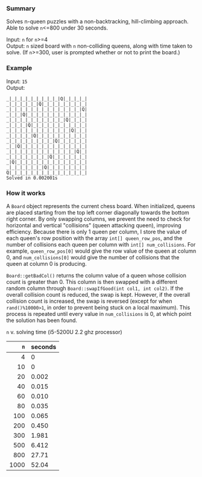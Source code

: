 ### Summary

Solves n-queen puzzles with a non-backtracking, hill-climbing approach. Able to solve `n`<=800 under 30 seconds.

Input: `n` for `n`>=4  
Output: `n` sized board with `n` non-colliding queens, along with time taken to solve. (If `n`>=300, user is prompted whether or not to print the board.)

### Example

Input: `15`    
Output:
```
_|_|_|_|_|_|_|_|_|_|Q|_|_|_|_|
_|_|_|_|_|_|Q|_|_|_|_|_|_|_|_|
_|_|_|_|_|_|_|_|_|_|_|_|_|_|Q|
_|_|_|Q|_|_|_|_|_|_|_|_|_|_|_|
_|_|_|_|_|_|_|_|_|_|_|Q|_|_|_|
_|_|_|_|Q|_|_|_|_|_|_|_|_|_|_|
_|_|_|_|_|_|_|_|_|_|_|_|Q|_|_|
_|_|_|_|_|Q|_|_|_|_|_|_|_|_|_|
_|_|_|_|_|_|_|_|_|Q|_|_|_|_|_|
_|_|Q|_|_|_|_|_|_|_|_|_|_|_|_|
_|_|_|_|_|_|_|_|_|_|_|_|_|Q|_|
_|_|_|_|_|_|_|_|Q|_|_|_|_|_|_|
_|Q|_|_|_|_|_|_|_|_|_|_|_|_|_|
_|_|_|_|_|_|_|Q|_|_|_|_|_|_|_|
Q|_|_|_|_|_|_|_|_|_|_|_|_|_|_|
Solved in 0.002001s
```

### How it works

A `Board` object represents the current chess board. When initialized, queens are placed starting from the top left corner diagonally towards the bottom right corner. By only swapping columns, we prevent the need to check for horizontal and vertical "collisions" (queen attacking queen), improving efficiency. Because there is only 1 queen per column, I store the value of each queen's row position with the array `int[] queen_row_pos`, and the number of collisions each queen per column with `int[] num_collisions`. For example, `queen_row_pos[0]` would give the row value of the queen at column 0, and `num_collisions[0]` would give the number of collisions that the queen at column 0 is producing.

`Board::getBadCol()` returns the column value of a queen whose collision count is greater than 0. This column is then swapped with a different random column through `Board::swapIfGood(int col1, int col2)`. If the overall collision count is reduced, the swap is kept. However, if the overall collision count is increased, the swap is reversed (except for when `rand()%10000>1`, in order to prevent being stuck on a local maximum). This process is repeated until every value in `num_collisions` is 0, at which point the solution has been found.

`n` v. solving time (i5-5200U 2.2 ghz processor)

`n`|seconds
---:|---
4|0
10|0
20|0.002
40|0.015
60|0.010
80|0.035
100|0.065
200|0.450
300|1.981
500|6.412
800|27.71
1000|52.04
